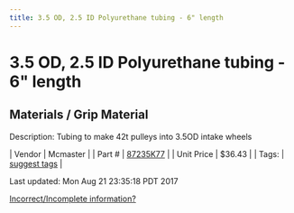 ```yaml
---
title: 3.5 OD, 2.5 ID Polyurethane tubing - 6" length
---
```


# 3.5 OD, 2.5 ID Polyurethane tubing - 6" length
## Materials / Grip Material
Description: 	Tubing to make 42t pulleys into 3.5OD intake wheels 

| Vendor | Mcmaster | 
| Part # | [87235K77](https://www.mcmaster.com/#87235K77) | 
| Unit Price | $36.43 | 
| Tags: | [suggest tags](https://docs.google.com/forms/d/e/1FAIpQLSeWyY8v3RgOty-MyWmh9U0iivNYN_molChYyS-0U-o-kOAv_g/viewform) | 

Last updated: Mon Aug 21 23:35:18 PDT 2017

 [Incorrect/Incomplete information?](https://docs.google.com/forms/d/e/1FAIpQLSeWyY8v3RgOty-MyWmh9U0iivNYN_molChYyS-0U-o-kOAv_g/viewform)
